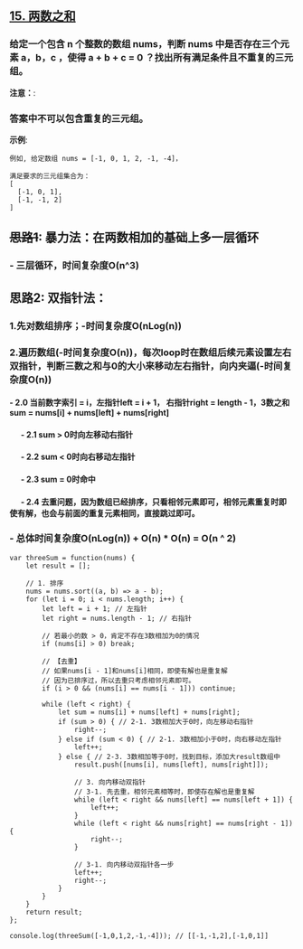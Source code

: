 ## [15. 两数之和](https://leetcode-cn.com/problems/3sum/)
### 给定一个包含 n 个整数的数组 nums，判断 nums 中是否存在三个元素 a，b，c ，使得 a + b + c = 0 ？找出所有满足条件且不重复的三元组。

**注意：**:
### 答案中不可以包含重复的三元组。

**示例**:
```
例如, 给定数组 nums = [-1, 0, 1, 2, -1, -4]，

满足要求的三元组集合为：
[
  [-1, 0, 1],
  [-1, -1, 2]
]
```

## ~~思路1~~: 暴力法：在两数相加的基础上多一层循环
### - 三层循环，时间复杂度O(n^3)

## 思路2: 双指针法：
### 1.先对数组排序；-时间复杂度O(nLog(n))
### 2.遍历数组(-时间复杂度O(n))，每次loop时在数组后续元素设置左右双指针，判断三数之和与0的大小来移动左右指针，向内夹逼(-时间复杂度O(n))
####    - 2.0 当前数字索引 = i，左指针left = i + 1， 右指针right = length - 1，3数之和sum = nums[i] +  nums[left] + nums[right]
#### &nbsp;&nbsp;&nbsp;&nbsp;&nbsp;&nbsp;- 2.1 sum > 0时向左移动右指针
#### &nbsp;&nbsp;&nbsp;&nbsp;&nbsp;&nbsp;- 2.2 sum < 0时向右移动左指针
#### &nbsp;&nbsp;&nbsp;&nbsp;&nbsp;&nbsp;- 2.3 sum = 0时命中
#### &nbsp;&nbsp;&nbsp;&nbsp;&nbsp;&nbsp;- 2.4 去重问题，因为数组已经排序，只看相邻元素即可，相邻元素重复时即使有解，也会与前面的重复元素相同，直接跳过即可。
### - 总体时间复杂度O(nLog(n)) + O(n) * O(n) = O(n ^ 2)

```
var threeSum = function(nums) {
    let result = [];

    // 1. 排序
    nums = nums.sort((a, b) => a - b);
    for (let i = 0; i < nums.length; i++) {
        let left = i + 1; // 左指针
        let right = nums.length - 1; // 右指针

        // 若最小的数 > 0，肯定不存在3数相加为0的情况
        if (nums[i] > 0) break;

        // 【去重】
        // 如果nums[i - 1]和nums[i]相同，即使有解也是重复解
        // 因为已排序过，所以去重只考虑相邻元素即可。
        if (i > 0 && (nums[i] == nums[i - 1])) continue;

        while (left < right) {
            let sum = nums[i] + nums[left] + nums[right];
            if (sum > 0) { // 2-1. 3数相加大于0时，向左移动右指针
                right--;
            } else if (sum < 0) { // 2-1. 3数相加小于0时，向右移动左指针
                left++;
            } else { // 2-3. 3数相加等于0时，找到目标，添加大result数组中
                result.push([nums[i], nums[left], nums[right]]);

                // 3. 向内移动双指针
                // 3-1. 先去重，相邻元素相等时，即使存在解也是重复解
                while (left < right && nums[left] == nums[left + 1]) {
                    left++; 
                }
                while (left < right && nums[right] == nums[right - 1]) {
                    right--;
                }

                // 3-1. 向内移动双指针各一步
                left++;
                right--;
            }
        }
    }
    return result;
};

console.log(threeSum([-1,0,1,2,-1,-4])); // [[-1,-1,2],[-1,0,1]]
```
